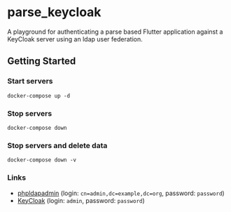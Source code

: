 # parse_keycloak

A playground for authenticating a parse based Flutter application against a KeyCloak server using an ldap user federation.

## Getting Started

### Start servers
```shell script
docker-compose up -d
```

### Stop servers
```shell script
docker-compose down
```

### Stop servers and delete data
```shell script
docker-compose down -v
```

### Links
- [phpldapadmin](http://localhost:8081) (login: `cn=admin,dc=example,dc=org`, password: `password`)
- [KeyCloak](http://localhost:8080) (login: `admin`, password: `password`)

